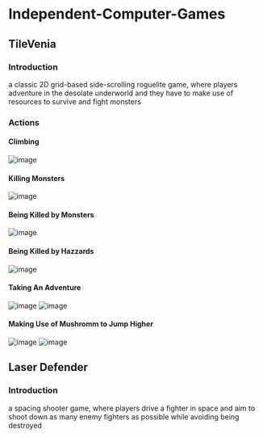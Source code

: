 # Independent-Computer-Games

## TileVenia

### Introduction

a classic 2D grid-based side-scrolling roguelite game, where players adventure in the desolate underworld and they have to make use of resources to survive and fight monsters

### Actions

#### Climbing
![image](https://user-images.githubusercontent.com/39005000/198184747-d0a57589-63eb-40a8-8c61-5efe2627e5a9.png)
#### Killing Monsters
![image](https://user-images.githubusercontent.com/39005000/198184862-9d9a739a-8e2b-4d51-b044-6769946e42c4.png)
#### Being Killed by Monsters
![image](https://user-images.githubusercontent.com/39005000/198184912-f1428464-4093-4c6b-afa7-545404abb3f0.png)
#### Being Killed by Hazzards
![image](https://user-images.githubusercontent.com/39005000/198185018-00134f4e-8add-49ff-b955-635ebee1bbba.png)
#### Taking An Adventure
![image](https://user-images.githubusercontent.com/39005000/198185161-73983aad-95d3-451b-b335-9b8195be45c5.png)
![image](https://user-images.githubusercontent.com/39005000/198185461-db37d83b-09cc-42a9-82b7-e749676f1b5c.png)
#### Making Use of Mushromm to Jump Higher
![image](https://user-images.githubusercontent.com/39005000/198185906-2a9826f8-81f7-4448-836a-33f22e7d15b3.png)
![image](https://user-images.githubusercontent.com/39005000/198185932-f9d973e1-8469-4848-8726-59dba486b815.png)

## Laser Defender
### Introduction
a spacing shooter game, where players drive a fighter in space and aim to shoot down as
many enemy fighters as possible while avoiding being destroyed

